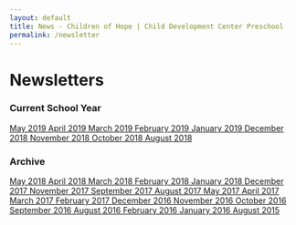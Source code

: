 ```yaml
---
layout: default
title: News - Children of Hope | Child Development Center Preschool
permalink: /newsletter
---
```


Newsletters
===

<h3 class="ui header">Current School Year</h3>

<div class="ui newsletter list">
  <a class="item" href="{{ site.baseurl }}/assets/newsletters/COH May 2019 Newsletter.pdf">
    May 2019
  </a>
  <a class="item" href="{{ site.baseurl }}/assets/newsletters/COH April 2019 Newsletter.pdf">
    April 2019
  </a>
  <a class="item" href="{{ site.baseurl }}/assets/newsletters/COH March 2019 Newsletter.pdf">
    March 2019
  </a>
  <a class="item" href="{{ site.baseurl }}/assets/newsletters/COH February 2019 Newsletter.pdf">
    February 2019
  </a>
  <a class="item" href="{{ site.baseurl }}/assets/newsletters/COH January 2019 Newsletter.pdf">
    January 2019
  </a>
  <a class="item" href="{{ site.baseurl }}/assets/newsletters/COH December 2018 Newsletter.pdf">
    December 2018
  </a>
  <a class="item" href="{{ site.baseurl }}/assets/newsletters/COH November 2018 Newsletter.pdf">
    November 2018
  </a>
  <a class="item" href="{{ site.baseurl }}/assets/newsletters/COH October 2018 Newsletter.pdf">
    October 2018
  </a>
  <a class="item" href="{{ site.baseurl }}/assets/newsletters/COH August 2018 Newsletter.pdf">
    August 2018
  </a>
</div>

<div class="ui hidden divider"></div>

<h3 class="ui header">Archive</h3>

<div class="ui newsletter archive list">
  <a class="item" href="{{ site.baseurl }}/assets/newsletters/COH May 2018 Newsletter.pdf">
    May 2018
  </a>
  <a class="item" href="{{ site.baseurl }}/assets/newsletters/COH April 2018 Newsletter.pdf">
    April 2018
  </a>
  <a class="item" href="{{ site.baseurl }}/assets/newsletters/COH March 2018 Newsletter.pdf">
    March 2018
  </a>
  <a class="item" href="{{ site.baseurl }}/assets/newsletters/COH February 2018 Newsletter.pdf">
    February 2018
  </a>
  <a class="item" href="{{ site.baseurl }}/assets/newsletters/COH January 2018 Newsletter.pdf">
    January 2018
  </a>
  <a class="item" href="{{ site.baseurl }}/assets/newsletters/COH December 2017 Newsletter.pdf">
    December 2017
  </a>
  <a class="item" href="{{ site.baseurl }}/assets/newsletters/COH November 2017 Newsletter.pdf">
    November 2017
  </a>
  <a class="item" href="{{ site.baseurl }}/assets/newsletters/COH September 2017 Newsletter.pdf">
    September 2017
  </a>
  <a class="item" href="{{ site.baseurl }}/assets/newsletters/COH August 2017 Newsletter.pdf">
    August 2017
  </a>
  <a class="item" href="{{ site.baseurl }}/assets/newsletters/COH May 2017 Newsletter.pdf">
    May 2017
  </a>
  <a class="item" href="{{ site.baseurl }}/assets/newsletters/COH April 2017 Newsletter.pdf">
    April 2017
  </a>
  <a class="item" href="{{ site.baseurl }}/assets/newsletters/COH March 2017 Newsletter.pdf">
    March 2017
  </a>
  <a class="item" href="{{ site.baseurl }}/assets/newsletters/COH February 2017 Newsletter.pdf">
    February 2017
  </a>
  <a class="item" href="{{ site.baseurl }}/assets/newsletters/COH December 2016 Newsletter.pdf">
    December 2016
  </a>
  <a class="item" href="{{ site.baseurl }}/assets/newsletters/COH November 2016 Newsletter.pdf">
    November 2016
  </a>
  <a class="item" href="{{ site.baseurl }}/assets/newsletters/COH October 2016 Newsletter.pdf">
    October 2016
  </a>
  <a class="item" href="{{ site.baseurl }}/assets/newsletters/COH September 2016 Newsletter.pdf">
    September 2016
  </a>
  <a class="item" href="{{ site.baseurl }}/assets/newsletters/COH August 2016 Newsletter.pdf">
    August 2016
  </a>
  <a class="item" href="{{ site.baseurl }}/assets/newsletters/COH February 2016 Newsletter.pdf">
    February 2016
  </a>
  <a class="item" href="{{ site.baseurl }}/assets/newsletters/COH January 2016 Newsletter.pdf">
    January 2016
  </a>
  <a class="item" href="{{ site.baseurl }}/assets/newsletters/COH August 2015 Newsletter.pdf">
    August 2015
  </a>
</div>





